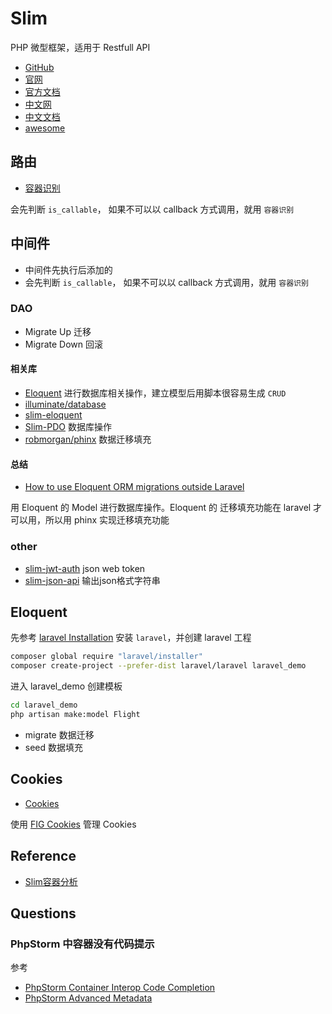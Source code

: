 # Slim

PHP 微型框架，适用于 Restfull API

* [GitHub](https://github.com/slimphp/Slim)
* [官网](http://www.slimframework.com/)
* [官方文档](https://www.slimframework.com/docs/)
* [中文网](http://www.slimphp.net/)
* [中文文档](http://www.slimphp.net/docs/)
* [awesome](https://github.com/xssc/awesome-slim)

## 路由

* [容器识别](http://www.slimphp.net/docs/objects/router.html#container-resolution)

会先判断 `is_callable`， 如果不可以以 callback 方式调用，就用 `容器识别`

## 中间件

* 中间件先执行后添加的
* 会先判断 `is_callable`， 如果不可以以 callback 方式调用，就用 `容器识别`

### DAO

* Migrate Up 迁移
* Migrate Down 回滚

#### 相关库

* [Eloquent](https://laravel.com/docs/5.3/eloquent) 进行数据库相关操作，建立模型后用脚本很容易生成 `CRUD`
* [illuminate/database](https://github.com/illuminate/database)
* [slim-eloquent](https://github.com/kladd/slim-eloquent)
* [Slim-PDO](https://github.com/FaaPz/Slim-PDO) 数据库操作
* [robmorgan/phinx](https://github.com/robmorgan/phinx) 数据迁移填充

#### 总结

* [How to use Eloquent ORM migrations outside Laravel](https://siipo.la/blog/how-to-use-eloquent-orm-migrations-outside-laravel)

用 Eloquent 的 Model 进行数据库操作。Eloquent 的 迁移填充功能在 laravel 才可以用，所以用 phinx 实现迁移填充功能

### other

* [slim-jwt-auth](https://github.com/tuupola/slim-jwt-auth) json web token
* [slim-json-api](https://github.com/entomb/slim-json-api) 输出json格式字符串

## Eloquent

先参考 [laravel Installation](https://laravel.com/docs/5.3/installation) 安装 `laravel`，并创建 laravel 工程

```sh
composer global require "laravel/installer"
composer create-project --prefer-dist laravel/laravel laravel_demo
```

进入 laravel_demo 创建模板

```sh
cd laravel_demo
php artisan make:model Flight
```

* migrate 数据迁移
* seed 数据填充

## Cookies

* [Cookies](https://www.slimframework.com/docs/start/upgrade.html#cookies)

使用 [FIG Cookies](https://github.com/dflydev/dflydev-fig-cookies) 管理 Cookies

## Reference

* [Slim容器分析](http://duranchen.github.io/2016/08/06/Slim%E5%AE%B9%E5%99%A8%E7%9A%84%E5%AE%9E%E7%8E%B0/)

## Questions

### PhpStorm 中容器没有代码提示

参考

* [PhpStorm Container Interop Code Completion](https://xtreamwayz.com/blog/2015-12-14-phpstorm-container-interop-code-completion)
* [PhpStorm Advanced Metadata](https://confluence.jetbrains.com/display/PhpStorm/PhpStorm+Advanced+Metadata)
